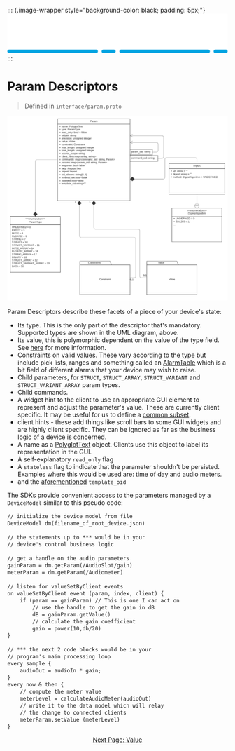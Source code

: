 ::: {.image-wrapper style="background-color: black; padding: 5px;"}
![Catena Logo](images/Catena%20Logo_PMS2191%20&%20White.png)
:::

# Param Descriptors

> Defined in `interface/param.proto`

![alt](images/Catena%20UML%20-%20Param.svg)

Param Descriptors describe these facets of a piece of your device's state:

- Its type. This is the only part of the descriptor that's mandatory. Supported types are shown in the UML diagram, above.
- Its value, this is polymorphic dependent on the value of the type field. See [here](Value.md) for more information.
- Constraints on valid values. These vary according to the type but include pick lists, ranges and something called an [AlarmTable](AlarmTable.md) which is a bit field of different alarms that your device may wish to raise.
- Child parameters, for `STRUCT`, `STRUCT_ARRAY`, `STRUCT_VARIANT` and `STRUCT_VARIANT_ARRAY` param types.
- Child commands.
- A widget hint to the client to use an appropriate GUI element to represent and adjust the parameter's value. These are currently client specific. It may be useful for us to define a [common subset](https://github.com/rossvideo/Catena/issues/92).
- client hints - these add things like scroll bars to some GUI widgets and are highly client specific. They can be ignored as far as the business logic of a device is concerned.
- A name as a [PolyglotText](PolyglotText.md) object. Clients use this object to label its representation in the GUI.
- A self-explanatory `read_only` flag
- A `stateless` flag to indicate that the parameter shouldn't be persisted. Examples where this would be used are: time of day and audio meters.
- and the [aforementioned](Template.md) `template_oid`

The SDKs provide convenient access to the parameters managed by a `DeviceModel` similar to this pseudo code:

```
// initialize the device model from file
DeviceModel dm(filename_of_root_device.json)

// the statements up to *** would be in your 
// device's control business logic

// get a handle on the audio parameters
gainParam = dm.getParam(/AudioSlot/gain)
meterParam = dm.getParam(/Audiometer)

// listen for valueSetByClient events
on valueSetByClient event (param, index, client) {
    if (param == gainParam) // This is one I can act on
        // use the handle to get the gain in dB
        dB = gainParam.getValue()
        // calculate the gain coefficient
        gain = power(10,db/20)
}

// *** the next 2 code blocks would be in your 
// program's main processing loop
every sample {
    audioOut = audioIn * gain;
}
every now & then {
    // compute the meter value
    meterLevel = calculateAudioMeter(audioOut)
    // write it to the data model which will relay
    // the change to connected clients
    meterParam.setValue (meterLevel)
}
```

<div style="text-align: center">

[Next Page: Value](Value.md)

</div>
